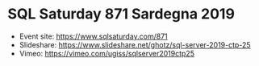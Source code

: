 # SQL Saturday 871 Sardegna 2019
* Event site: https://www.sqlsaturday.com/871
* Slideshare: https://www.slideshare.net/ghotz/sql-server-2019-ctp-25
* Vimeo: https://vimeo.com/ugiss/sqlserver2019ctp25
